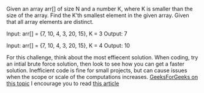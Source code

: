 Given an array arr[] of size N and a number K, where K is smaller than the size of the array. 
Find the K’th smallest element in the given array. Given that all array elements are distinct.

Input: arr[] = {7, 10, 4, 3, 20, 15}, K = 3 
Output: 7

Input: arr[] = {7, 10, 4, 3, 20, 15}, K = 4 
Output: 10 

For this challenge, think about the most effiecent solution. When coding, try an intial brute
force solution, then look to see how you can get a faster solution. Inefficient code is fine
for small projects, but can cause issues when the scope or scale of the computations increases.
[GeeksForGeeks on this topic](https://www.geeksforgeeks.org/kth-smallest-largest-element-in-unsorted-array/)
I encourage you to read [this article](https://www.freecodecamp.org/news/big-o-cheat-sheet-time-complexity-chart/)

